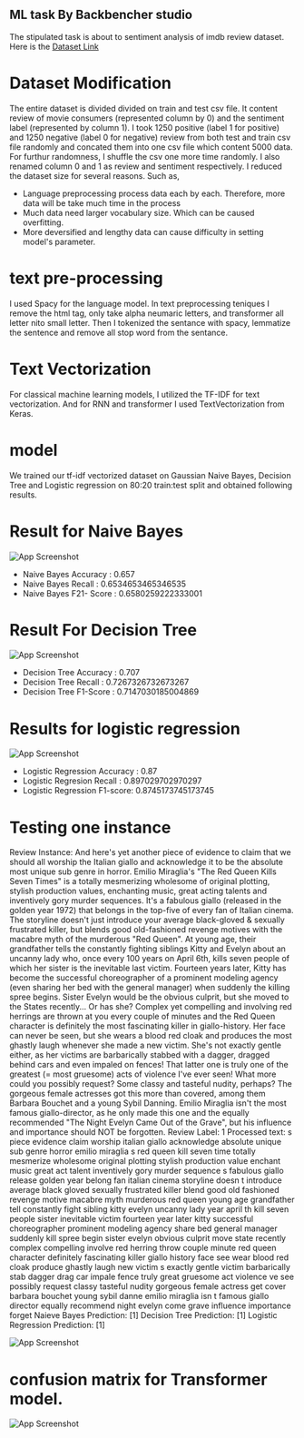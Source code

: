 ## ML task By Backbencher studio


The stipulated task is about to sentiment analysis of imdb review dataset. Here is  the [Dataset Link](https://www.kaggle.com/datasets/mantri7/imdb-movie-reviews-dataset)

# Dataset Modification
The entire dataset is divided divided on train and test csv file. It content review of movie consumers (represented column by 0) and the sentiment label (represented by column 1). I took 1250 positive (label 1 for positive) and 1250 negative (label 0 for negative) review from both test and train csv file  randomly and concated them into one csv file which content 5000 data. For furthur randomness, I shuffle the csv one more time randomly. I also renamed column 0 and 1 as review and sentiment respectively. I reduced the dataset size for several reasons. Such as,

- Language preprocessing  process data each by each. Therefore, more data will be take much time in  the process
- Much data need larger vocabulary size. Which  can be caused overfitting.
- More deversified and lengthy data can cause difficulty in setting model's parameter.

# text pre-processing

I used Spacy for the language model. In text preprocessing teniques I  remove the html tag, only take alpha neumaric letters, and transformer all letter nito small letter. Then I tokenized the sentance with spacy, lemmatize the sentence and remove all stop word from the sentance. 

# Text Vectorization

For  classical machine learning models, I utilized the TF-IDF for text vectorization. And for RNN and transformer I used TextVectorization from Keras.


# model

We trained our tf-idf vectorized dataset on Gaussian Naive Bayes, Decision Tree and Logistic regression on 80:20 train:test split and obtained following results.

# Result for Naive Bayes

![App Screenshot](https://github.com/Prithibee13/ML-Task/blob/main/ML/Confusion/Naive_bayes%20Confusion.png)
- Naive Bayes Accuracy : 0.657
- Naive Bayes Recall : 0.6534653465346535
- Naive Bayes F21- Score : 0.6580259222333001

# Result For Decision Tree

![App Screenshot](https://github.com/Prithibee13/ML-Task/blob/main/ML/Confusion/Decision%20Tree%20confusion.png)
- Decision Tree Accuracy : 0.707
- Decision Tree Recall : 0.7267326732673267
- Decision Tree F1-Score : 0.7147030185004869

# Results for logistic regression

![App Screenshot](https://github.com/Prithibee13/ML-Task/blob/main/ML/Confusion/Naive_bayes%20Confusion.png)
- Logistic Regression Accuracy : 0.87
- Logistic Regresion Recall : 0.897029702970297
- Logistic Regression F1-score: 0.8745173745173745

# Testing one instance
Review Instance:  And here's yet another piece of evidence to claim that we should all worship the Italian giallo and acknowledge it to be the absolute most unique sub genre in horror. Emilio Miraglia's "The Red Queen Kills Seven Times" is a totally mesmerizing wholesome of original plotting, stylish production values, enchanting music, great acting talents and inventively gory murder sequences. It's a fabulous giallo (released in the golden year 1972) that belongs in the top-five of every fan of Italian cinema. The storyline doesn't just introduce your average black-gloved & sexually frustrated killer, but blends good old-fashioned revenge motives with the macabre myth of the murderous "Red Queen". At young age, their grandfather tells the constantly fighting siblings Kitty and Evelyn about an uncanny lady who, once every 100 years on April 6th, kills seven people of which her sister is the inevitable last victim. Fourteen years later, Kitty has become the successful choreographer of a prominent modeling agency (even sharing her bed with the general manager) when suddenly the killing spree begins. Sister Evelyn would be the obvious culprit, but she moved to the States recently... Or has she? Complex yet compelling and involving red herrings are thrown at you every couple of minutes and the Red Queen character is definitely the most fascinating killer in giallo-history. Her face can never be seen, but she wears a blood red cloak and produces the most ghastly laugh whenever she made a new victim. She's not exactly gentle either, as her victims are barbarically stabbed with a dagger, dragged behind cars and even impaled on fences! That latter one is truly one of the greatest (= most gruesome) acts of violence I've ever seen! What more could you possibly request? Some classy and tasteful nudity, perhaps? The gorgeous female actresses got this more than covered, among them Barbara Bouchet and a young Sybil Danning. Emilio Miraglia isn't the most famous giallo-director, as he only made this one and the equally recommended "The Night Evelyn Came Out of the Grave", but his influence and importance should NOT be forgotten.
Review Label:  1
Processed text: s piece evidence claim worship italian giallo acknowledge absolute unique sub genre horror   emilio miraglia s   red queen kill seven time   totally mesmerize wholesome original plotting   stylish production value   enchant music   great act talent inventively gory murder sequence   s fabulous giallo   release golden year        belong fan italian cinema   storyline doesn t introduce average black gloved    sexually frustrated killer   blend good old fashioned revenge motive macabre myth murderous   red queen    young age   grandfather tell constantly fight sibling kitty evelyn uncanny lady        year april   th   kill seven people sister inevitable victim   fourteen year later   kitty successful choreographer prominent modeling agency   share bed general manager   suddenly kill spree begin   sister evelyn obvious culprit   move state recently       complex compelling involve red herring throw couple minute red queen character definitely fascinating killer giallo history   face see   wear blood red cloak produce ghastly laugh new victim   s exactly gentle   victim barbarically stab dagger   drag car impale fence   truly great     gruesome   act violence ve see   possibly request   classy tasteful nudity     gorgeous female actress get cover   barbara bouchet young sybil danne   emilio miraglia isn t famous giallo director   equally recommend   night evelyn come grave    influence importance forget
Naieve Bayes Prediction:  [1]
Decision Tree Prediction:  [1]
Logistic Regression Prediction:  [1]

![App Screenshot](https://github.com/Prithibee13/ML-Task/blob/main/RNN%20and%20Transformer/Confusion%20Matrix/bilstm%20Cofusion.png)

# confusion matrix for Transformer model. 
![App Screenshot](https://github.com/Prithibee13/ML-Task/blob/main/RNN%20and%20Transformer/Confusion%20Matrix/Transformer%20confusion%20Matrix.png)